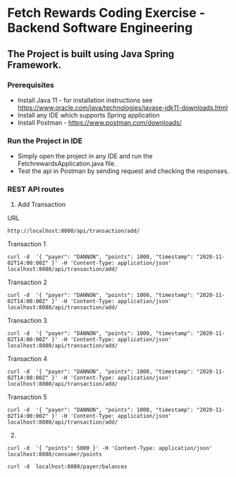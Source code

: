 # Fetch Rewards Coding Exercise - Backend Software Engineering

## The Project is built using Java Spring Framework.

### Prerequisites

- Install Java 11 - for installation instructions see https://www.oracle.com/java/technologies/javase-jdk11-downloads.html
- Install any IDE which supports Spring application
- Install Postman - https://www.postman.com/downloads/


### Run the Project in IDE

- Simply open the project in any IDE and run the FetchrewardsApplication.java file.
- Test the api in Postman by sending request and checking the responses.

### REST API routes

1. Add Transaction

URL
```
http://localhost:8080/api/transaction/add/
```
Transaction 1 
```
curl -d  '{ "payer": "DANNON", "points": 1000, "timestamp": "2020-11-02T14:00:00Z" }' -H 'Content-Type: application/json' localhost:8080/api/transaction/add/

```
Transaction 2 
```
curl -d  '{ "payer": "DANNON", "points": 1000, "timestamp": "2020-11-02T14:00:00Z" }' -H 'Content-Type: application/json' localhost:8080/api/transaction/add/

```
Transaction 3 
```
curl -d  '{ "payer": "DANNON", "points": 1000, "timestamp": "2020-11-02T14:00:00Z" }' -H 'Content-Type: application/json' localhost:8080/api/transaction/add/

```
Transaction 4 
```
curl -d  '{ "payer": "DANNON", "points": 1000, "timestamp": "2020-11-02T14:00:00Z" }' -H 'Content-Type: application/json' localhost:8080/api/transaction/add/

```
Transaction 5 
```
curl -d  '{ "payer": "DANNON", "points": 1000, "timestamp": "2020-11-02T14:00:00Z" }' -H 'Content-Type: application/json' localhost:8080/api/transaction/add/

```





2.

```
curl -d  '{ "points": 5000 }' -H 'Content-Type: application/json' localhost:8080/consumer/points
```


```
curl -d  localhost:8080/payer/balances
```
